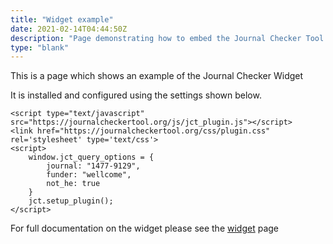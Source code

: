 ```yaml
---
title: "Widget example"
date: 2021-02-14T04:44:50Z
description: "Page demonstrating how to embed the Journal Checker Tool: Plan S Compliance Validator widget."
type: "blank"
---
```


This is a page which shows an example of the Journal Checker Widget

It is installed and configured using the settings shown below.

```code
<script type="text/javascript" src="https://journalcheckertool.org/js/jct_plugin.js"></script>
<link href="https://journalcheckertool.org/css/plugin.css" rel='stylesheet' type='text/css'>
<script>
    window.jct_query_options = {
        journal: "1477-9129",
        funder: "wellcome",
        not_he: true
    }
    jct.setup_plugin();
</script>
```

For full documentation on the widget please see the [widget](/widget) page
